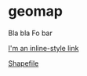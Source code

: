 # geomap


Bla bla Fo bar


[I'm an inline-style link](https://www.google.com)

[Shapefile](shapefile.md)
